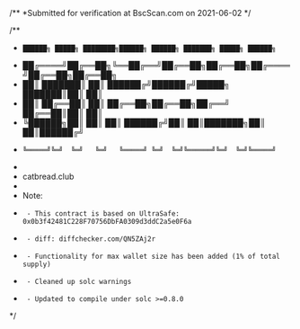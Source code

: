 /**
 *Submitted for verification at BscScan.com on 2021-06-02
*/

/**
 *     ██████╗ █████╗ ████████╗██████╗ ██████╗ ███████╗ █████╗ ██████╗ 
 *    ██╔════╝██╔══██╗╚══██╔══╝██╔══██╗██╔══██╗██╔════╝██╔══██╗██╔══██╗
 *    ██║     ███████║   ██║   ██████╔╝██████╔╝█████╗  ███████║██║  ██║
 *    ██║     ██╔══██║   ██║   ██╔══██╗██╔══██╗██╔══╝  ██╔══██║██║  ██║
 *    ╚██████╗██║  ██║   ██║   ██████╔╝██║  ██║███████╗██║  ██║██████╔╝
 *     ╚═════╝╚═╝  ╚═╝   ╚═╝   ╚═════╝ ╚═╝  ╚═╝╚══════╝╚═╝  ╚═╝╚═════╝ 
 *   
 *    catbread.club
 *   
 *    Note:
 *      - This contract is based on UltraSafe: 0x0b3f42481C228F70756DbFA0309d3ddC2a5e0F6a
 *      - diff: diffchecker.com/QN5ZAj2r
 *      - Functionality for max wallet size has been added (1% of total supply)
 *      - Cleaned up solc warnings
 *      - Updated to compile under solc >=0.8.0
 */

